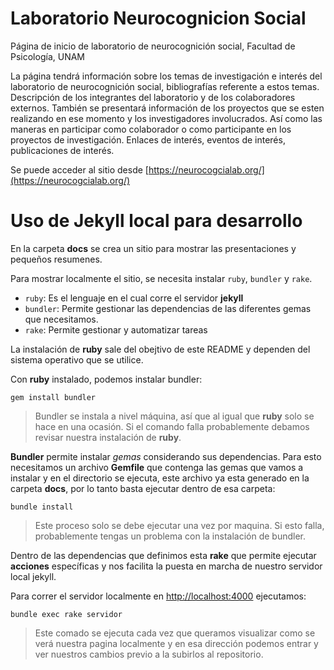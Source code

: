 # Laboratorio Neurocognicion Social

Página de inicio de laboratorio de neurocognición social, Facultad de Psicología, UNAM

La página tendrá información sobre los temas de investigación e interés del laboratorio de neurocognición social, bibliografías referente a estos temas. Descripción de los integrantes del laboratorio y de los colaboradores externos. También se presentará información de los proyectos que se esten realizando en ese momento y los investigadores involucrados. Así como las maneras en participar como colaborador o como participante en los proyectos de investigación. Enlaces de interés, eventos de interés, publicaciones de interés.

Se puede acceder al sitio desde [https://neurocogcialab.org/](https://neurocogcialab.org/)


# Uso de Jekyll local para desarrollo

En la carpeta **docs** se crea un sitio para mostrar las presentaciones y pequeños resumenes.

Para mostrar localmente el sitio, se necesita instalar `ruby`, `bundler` y `rake`.

- `ruby`: Es el lenguaje en el cual corre el servidor **jekyll**
- `bundler`: Permite gestionar las dependencias de las diferentes gemas que necesitamos.
- `rake`: Permite gestionar y automatizar tareas


La instalación de **ruby** sale del obejtivo de este README y dependen del sistema operativo que se utilice.

Con **ruby** instalado, podemos instalar bundler:


```
gem install bundler
```

> Bundler se instala a nivel máquina, así que al igual que **ruby** solo se hace en una ocasión. Si el comando 
> falla probablemente debamos revisar nuestra instalación de **ruby**.

**Bundler** permite instalar *gemas* considerando sus dependencias. Para esto necesitamos un archivo **Gemfile** que contenga 
las gemas que vamos a instalar y en el directorio se ejecuta, este archivo ya esta generado en la carpeta **docs**, por lo 
tanto basta ejecutar dentro de esa carpeta:

```
bundle install
```

> Este proceso solo se debe ejecutar una vez por maquina. Si esto falla, probablemente tengas un problema con la instalación de bundler.

Dentro de las dependencias que definimos esta **rake** que permite ejecutar **acciones** específicas y nos facilita la
puesta en marcha de nuestro servidor local jekyll. 

Para correr el servidor localmente en [http://localhost:4000](http://localhost:4000) ejecutamos:

```
bundle exec rake servidor
```

> Este comado se ejecuta cada vez que queramos visualizar como se verá nuestra pagina localmente y en esa dirección
> podemos entrar y ver nuestros cambios previo a la subirlos al repositorio. 

